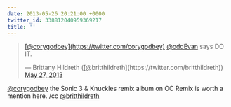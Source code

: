 ```yaml
---
date: 2013-05-26 20:21:00 +0000
twitter_id: 338812040959369217
title: ''
---
```


<blockquote class="twitter-tweet"><p lang="en" dir="ltr"><a href="https://twitter.com/corygodbey?ref_src=twsrc%5Etfw">[@corygodbey](https://twitter.com/corygodbey)</a> <a href="https://twitter.com/oddEvan?ref_src=twsrc%5Etfw">@oddEvan</a> says DO IT.</p>&mdash; Brittany Hildreth ([@britthildreth](https://twitter.com/britthildreth)) <a href="https://twitter.com/britthildreth/status/338808494247538688?ref_src=twsrc%5Etfw">May 27, 2013</a></blockquote>
<script async src="https://platform.twitter.com/widgets.js" charset="utf-8"></script>

[@corygodbey](https://twitter.com/corygodbey) the Sonic 3 &amp; Knuckles remix album on OC Remix is worth a mention here. /cc [@britthildreth](https://twitter.com/britthildreth)
